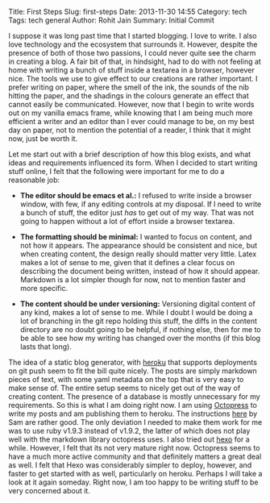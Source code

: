 Title: First Steps
Slug: first-steps
Date: 2013-11-30 14:55
Category: tech
Tags: tech general
Author: Rohit Jain
Summary: Initial Commit


I suppose it was long past time that I started blogging. I love to
write. I also love technology and the ecosystem that surrounds
it. However, despite the presence of both of those two passions, I could
never quite see the charm in creating a blog. A fair bit of that, in
hindsight, had to do with not feeling at home with writing a bunch of
stuff inside a textarea in a browser, however nice. The tools we use to
give effect to our creations are rather important. I prefer writing on
paper, where the smell of the ink, the sounds of the nib hitting the
paper, and the shadings in the colours generate an effect that cannot
easily be communicated. However, now that I begin to write words out on
my vanilla emacs frame, while knowing that I am being much more
efficient a writer and an editor than I ever could manage to be, on my
best day on paper, not to mention the potential of a reader, I think
that it might now, just be worth it.

Let me start out with a brief description of how this blog exists, and
what ideas and requirements influenced its form. When I decided to start
writing stuff online, I felt that the following were important for me to
do a reasonable job:

* __The editor should be emacs et al.:__ I refused to write inside a
  browser window, with few, if any editing controls at my disposal. If I
  need to write a bunch of stuff, the editor just _has_ to get out of my
  way. That was not going to happen without a lot of effort inside a
  browser textarea.

* __The formatting should be minimal:__ I wanted to focus on content,
  and not how it appears. The appearance should be consistent and nice,
  but when creating content, the design really should matter very
  little. Latex makes a lot of sense to me, given that it defines a
  clear focus on describing the document being written, instead of how
  it should appear. Markdown is a lot simpler though for now, not to
  mention faster and more specific.

* __The content should be under versioning:__ Versioning digital content
  of any kind, makes a lot of sense to me. While I doubt I would be
  doing a lot of branching in the git repo holding this stuff, the diffs
  in the content directory are no doubt going to be helpful, if nothing
  else, then for me to be able to see how my writing has changed over
  the months (if this blog lasts that long).

The idea of a static blog generator, with [heroku](https://heroku.com/)
that supports deployments on git push seem to fit the bill quite
nicely. The posts are simply markdown pieces of text, with some yaml
metadata on the top that is very easy to make sense of. The entire setup
seems to nicely get out of the way of creating content. The presence of
a database is mostly unnecessary for my requirements. So this is what I
am doing right now. I am using [Octopress](http://octopress.org/) to
write my posts and am publishing them to heroku. The instructions
[here](http://def.reyssi.net/blog/2012/01/14/get-blogging-with-octopress-on-heroku/)
by Sam are rather good. The only deviation I needed to make them work
for me was to use ruby v1.9.3 instead of v1.9.2, the latter of which
does not play well with the markdown library octopress uses. I also
tried out [hexo](http://zespia.tw/hexo/) for a while. However, I felt
that its not very mature right now. Octopress seems to have a much more
active community and that definitely matters a great deal as well. I
felt that Hexo was considerably simpler to deploy, however, and faster
to get started with as well, particularly on heroku. Perhaps I will take
a look at it again someday. Right now, I am too happy to be writing
stuff to be very concerned about it.
